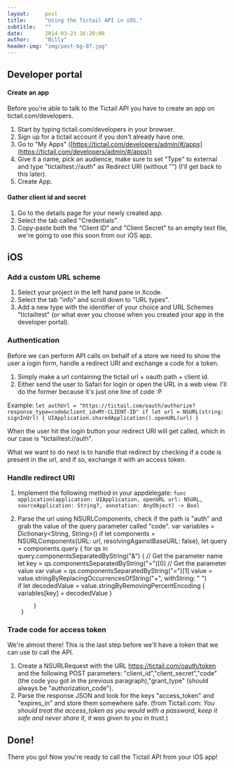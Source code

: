 ```yaml
---
layout:     post
title:      "Using the Tictail API in iOS."
subtitle:   ""
date:       2014-03-23 16:20:00
author:     "Billy"
header-img: "img/post-bg-07.jpg"
---
```

## Developer portal

#### Create an app
Before you're able to talk to the Tictail API you have to create an app on tictail.com/developers.

1. Start by typing tictail.com/developers in your browser.
2. Sign up for a tictail account if you don't already have one.
3. Go to "My Apps" ([https://tictail.com/developers/admin/#/apps](https://tictail.com/developers/admin/#/apps))
4. Give it a name, pick an audience, make sure to set "Type" to external and type "tictailtest://auth" as Redirect URI (without "") (I'll get back to this later).
5. Create App.

#### Gather client id and secret

1. Go to the details page for your newly created app.
2. Select the tab called "Credentials".
3. Copy-paste both the "Client ID" and "Client Secret" to an empty text file, we're going to use this soon from our iOS app.

## iOS
### Add a custom URL scheme

1. Select your project in the left hand pane in Xcode.
2. Select the tab "info" and scroll down to "URL types".
3. Add a new type with the identifier of your choice and URL Schemes "tictailtest" (or what ever you choose when you created your app in the developer portal).

### Authentication

Before we can perform API calls on behalf of a store we need to show the user a login form, handle a redirect URI and exchange a code for a token.

1. Simply make a url containing the tictail url + oauth path + client id.
2. Either send the user to Safari for login or open the URL in a web view. I'll do the former because it's just one line of code :P

Example:
	`
	let authUrl = "https://tictail.com/oauth/authorize?response_type=code&client_id=MY-CLIENT-ID"
	if let url = NSURL(string: signInUrl) {
		UIApplication.sharedApplication().openURL(url)
	}
	`

When the user hit the login button your redirect URI will get called, which in our case is "tictailtest://auth". 

What we want to do next is to handle that redirect by checking if a code is present in the url, and if so, exchange it with an access token.

### Handle redirect URI

1. Implement the following method in your appdelegate: `func application(application: UIApplication, openURL url: NSURL, sourceApplication: String?, annotation: AnyObject) -> Bool`
2. Parse the url using NSURLComponents, check if the path is "auth" and grab the value of the query parameter called "code".
	var variables = Dictionary<String, String>()
        if let components = NSURLComponents(URL: url, resolvingAgainstBaseURL: false),
        let query = components.query {
            for qs in query.componentsSeparatedByString("&") {
                // Get the parameter name
                let key = qs.componentsSeparatedByString("=")[0]
                // Get the parameter value
                var value = qs.componentsSeparatedByString("=")[1]	value = value.stringByReplacingOccurrencesOfString("+", withString: " ")            
   if let decodedValue = value.stringByRemovingPercentEncoding {
   variables[key] = decodedValue
    }
                
            }
		}
		
### Trade code for access token
We're almost there! This is the last step before we'll have a token that we can use to call the API.

1. Create a NSURLRequest with the URL https://tictail.com/oauth/token and the following POST parameters: "client\_id","client\_secret","code" (the code you got in the previous paragraph),"grant\_type" (should always be "authorization_code").
2. Parse the response JSON and look for the keys "access_token" and "expires_in" and store them somewhere safe. (from Tictail.com: *You should treat the access\_token as you would with a password, keep it safe and never share it, it was given to you in trust.*)

## Done!

There you go! Now you're ready to call the Tictail API from your iOS app!
